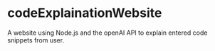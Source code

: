 # codeExplainationWebsite
A website using Node.js and the openAI API to explain entered code snippets from user.
